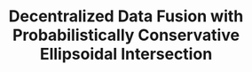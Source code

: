 ---
title: "Decentralized Data Fusion with Probabilistically Conservative Ellipsoidal Intersection"
authors: "Aryan Naveen and Clark Taylor"
venue: "American Control Conference"
year: "2021"
status: "conference"
arxiv: "https://ieeexplore.ieee.org/document/9483177"
official_link: "https://ieeexplore.ieee.org/document/9483177"
doi: "10.23919/ACC50511.2021.9483177"
volume: "N/A"
number: "N/A"
pages: ""
publisher: ""
month: ""
address: ""
type: "conference"
school: "Air Force Research Lab"
awards: ""
notes: ""
include_on_website: true
image: "satellite.png"
links_to_code: "https://github.com/Aryan-Naveen/dronePoseEstimation"
links_to_video: "https://www.youtube.com/watch?v=HVeyBeDWtNA"
links_to_website: ""
collection: publications
permalink: /publication/2021-acc-afrl
---